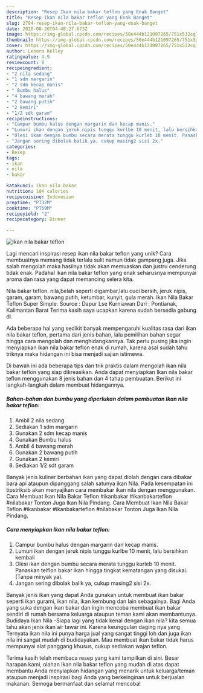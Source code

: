 ```yaml
---
description: "Resep Ikan nila bakar teflon yang Enak Banget"
title: "Resep Ikan nila bakar teflon yang Enak Banget"
slug: 2794-resep-ikan-nila-bakar-teflon-yang-enak-banget
date: 2020-08-26T04:48:27.673Z
image: https://img-global.cpcdn.com/recipes/50e444b121097265/751x532cq70/ikan-nila-bakar-teflon-foto-resep-utama.jpg
thumbnail: https://img-global.cpcdn.com/recipes/50e444b121097265/751x532cq70/ikan-nila-bakar-teflon-foto-resep-utama.jpg
cover: https://img-global.cpcdn.com/recipes/50e444b121097265/751x532cq70/ikan-nila-bakar-teflon-foto-resep-utama.jpg
author: Lenora Kelley
ratingvalue: 4.9
reviewcount: 8
recipeingredient:
- "2 nila sedang"
- "1 sdm margarin"
- "2 sdm kecap manis"
- " Bumbu halus"
- "4 bawang merah"
- "2 bawang putih"
- "2 kemiri"
- "1/2 sdt garam"
recipeinstructions:
- "Campur bumbu halus dengan margarin dan kecap manis."
- "Lumuri ikan dengan jeruk nipis tunggu kurlbe 10 menit, lalu bersihkan kembali"
- "Olesi ikan dengan bumbu secara merata tunggu kurleb 10 menit. Panaskan telflon bakar ikan hingga tingkat kematangan yang disukai. (Tanpa minyak ya)."
- "Jangan sering dibolak balik ya, cukup masing2 sisi 2x."
categories:
- Resep
tags:
- ikan
- nila
- bakar

katakunci: ikan nila bakar 
nutrition: 104 calories
recipecuisine: Indonesian
preptime: "PT32M"
cooktime: "PT59M"
recipeyield: "2"
recipecategory: Dinner

---
```



![Ikan nila bakar teflon](https://img-global.cpcdn.com/recipes/50e444b121097265/751x532cq70/ikan-nila-bakar-teflon-foto-resep-utama.jpg)

Lagi mencari inspirasi resep ikan nila bakar teflon yang unik? Cara membuatnya memang tidak terlalu sulit namun tidak gampang juga. Jika salah mengolah maka hasilnya tidak akan memuaskan dan justru cenderung tidak enak. Padahal ikan nila bakar teflon yang enak seharusnya mempunyai aroma dan rasa yang dapat memancing selera kita.

Nila bakar teflon. nila,belah seperti digambar,lalu cuci bersih, jeruk nipis, garam, garam, bawang putih, ketumbar, kunyit, gula merah. Ikan Nila Bakar Teflon Super Simple. Source : Dapur Lse Kurniawan Dari : Pontianak, Kalimantan Barat Terima kasih saya ucapkan karena sudah bersedia gabung di.

Ada beberapa hal yang sedikit banyak mempengaruhi kualitas rasa dari ikan nila bakar teflon, pertama dari jenis bahan, lalu pemilihan bahan segar hingga cara mengolah dan menghidangkannya. Tak perlu pusing jika ingin menyiapkan ikan nila bakar teflon enak di rumah, karena asal sudah tahu triknya maka hidangan ini bisa menjadi sajian istimewa.


Di bawah ini ada beberapa tips dan trik praktis dalam mengolah ikan nila bakar teflon yang siap dikreasikan. Anda dapat menyiapkan Ikan nila bakar teflon menggunakan 8 jenis bahan dan 4 tahap pembuatan. Berikut ini langkah-langkah dalam membuat hidangannya.

<!--inarticleads1-->

##### Bahan-bahan dan bumbu yang diperlukan dalam pembuatan Ikan nila bakar teflon:

1. Ambil 2 nila sedang
1. Sediakan 1 sdm margarin
1. Gunakan 2 sdm kecap manis
1. Gunakan  Bumbu halus
1. Ambil 4 bawang merah
1. Gunakan 2 bawang putih
1. Gunakan 2 kemiri
1. Sediakan 1/2 sdt garam


Banyak jenis kuliner berbahan ikan yang dapat diolah dengan cara dibakar bara api ataupun dipanggang salah satunya ikan Nila. Pada kesempatan ini tipstriksib akan menyajikan cara membakar ikan nila dengan menggunakan. Cara Membuat Ikan Nila Bakar Teflon #ikanbakar #ikanbakarteflon #nilabakar Tonton Juga Ikan Nila Pindang. Cara Membuat Ikan Nila Bakar Teflon #ikanbakar #ikanbakarteflon #nilabakar Tonton Juga Ikan Nila Pindang. 

<!--inarticleads2-->

##### Cara menyiapkan Ikan nila bakar teflon:

1. Campur bumbu halus dengan margarin dan kecap manis.
1. Lumuri ikan dengan jeruk nipis tunggu kurlbe 10 menit, lalu bersihkan kembali
1. Olesi ikan dengan bumbu secara merata tunggu kurleb 10 menit. Panaskan telflon bakar ikan hingga tingkat kematangan yang disukai. (Tanpa minyak ya).
1. Jangan sering dibolak balik ya, cukup masing2 sisi 2x.


Banyak jenis ikan yang dapat Anda gunakan untuk membuat ikan bakar seperti ikan gurami, ikan nila, ikan kembung dan lain sebagainya. Bagi Anda yang suka dengan ikan bakar dan ingin mencoba membuat ikan bakar sendiri di rumah bersama keluarga ataupun teman kami akan membantunya. Budidaya Ikan Nila -Siapa lagi yang tidak kenal dengan ikan nila? kita semua tahu akan jenis ikan air tawar ini. Karena keunggulan daging nya yang Ternyata ikan nila ini punya harga jual yang sangat tinggi loh dan juga ikan nila ini sangat mudah di budidayakan. Mau membuat ikan bakar tidak harus mempunyai alat panggang khusus, cukup sediakan wajan teflon. 

Terima kasih telah membaca resep yang kami tampilkan di sini. Besar harapan kami, olahan Ikan nila bakar teflon yang mudah di atas dapat membantu Anda menyiapkan hidangan yang menarik untuk keluarga/teman ataupun menjadi inspirasi bagi Anda yang berkeinginan untuk berjualan makanan. Semoga bermanfaat dan selamat mencoba!

